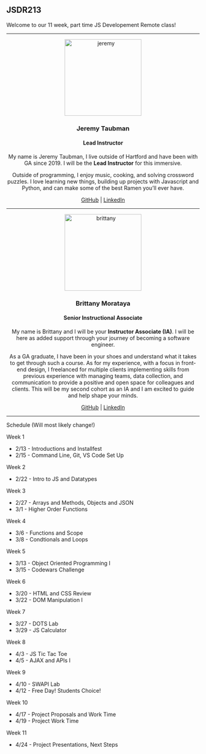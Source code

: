 ## JSDR213


Welcome to our 11 week, part time JS Developement Remote class!

____

<div align="center">
  <img width="200px" src="https://i.imgur.com/xDwQZ7E.png" alt="jeremy">
  <h3>Jeremy Taubman</h3>
  <h4>Lead Instructor</h4>
  <p>My name is Jeremy Taubman, I live outside of Hartford and have been with GA since 2019. I will be the <b>Lead Instructor</b> for this immersive.</p>
  <p>Outside of programming, I enjoy music, cooking, and solving crossword puzzles. I love learning new things, building up projects with Javascript and Python, and can make some of the best Ramen you’ll ever have.</p>
  <span><a href="https://github.com/taubman33">GitHub</a> | <a href="https://www.linkedin.com/in/jeremy-taubman/">LinkedIn</a></span>
  <br>
</div>

____

<div align="center">
  <img width="200px" src="https://i.imgur.com/TkTJmAs.png" alt="brittany">
  <h3>Brittany Morataya</h3>
  <h4>Senior Instructional Associate</h4>
  <p>My name is Brittany and I will be your <b>Instructor Associate (IA)</b>. I will be here as added support through your journey of becoming a software engineer.</p>
  <p>As a GA graduate, I have been in your shoes and understand what it takes to get through such a course. As for my experience, with a focus in front-end design, I freelanced for multiple clients implementing skills from previous experience with managing teams, data collection, and communication to provide a positive and open space for colleagues and clients. This will be my second cohort as an IA and I am excited to guide and help shape your minds.</p>
  <span><a href="https://github.com/bmorataya3">GitHub</a> | <a href="https://www.linkedin.com/in/brittany-morataya/">LinkedIn</a></span>
  <br>
</div>

____

Schedule (Will most likely change!)

Week 1 
 - 2/13 - Introductions and Installfest
 - 2/15 - Command Line, Git, VS Code Set Up

Week 2 
 - 2/22 - Intro to JS and Datatypes

Week 3
  - 2/27 - Arrays and Methods, Objects and JSON
  - 3/1 - Higher Order Functions

Week 4
  - 3/6 - Functions and Scope
  - 3/8 - Condtionals and Loops
  
Week 5
  - 3/13 - Object Oriented Programming I
  - 3/15 - Codewars Challenge 
  
Week 6
  - 3/20 - HTML and CSS Review
  - 3/22 - DOM Manipulation I
 
Week 7 
   - 3/27 - DOTS Lab
   - 3/29 - JS Calculator 
   
Week 8
   - 4/3 - JS Tic Tac Toe
   - 4/5 - AJAX and APIs I

Week 9
   - 4/10 - SWAPI Lab
   - 4/12 - Free Day! Students Choice!
 
Week 10
   - 4/17 - Project Proposals and Work Time
   - 4/19 - Project Work Time
   
Week 11
   - 4/24 - Project Presentations, Next Steps


